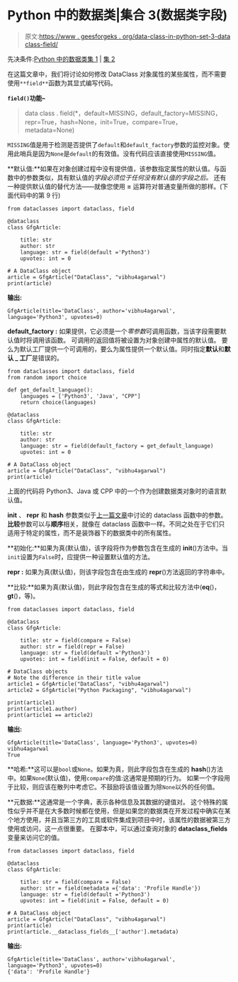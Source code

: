 # Python 中的数据类|集合 3(数据类字段)

> 原文:[https://www . geesforgeks . org/data-class-in-python-set-3-data class-field/](https://www.geeksforgeeks.org/data-classes-in-python-set-3-dataclass-fields/)

先决条件:[Python 中的数据类集 1](https://www.geeksforgeeks.org/data-classes-in-python-an-introduction/) | [集 2](https://www.geeksforgeeks.org/data-classes-in-python-set-2-decorator-parameters/)

在这篇文章中，我们将讨论如何修改 DataClass 对象属性的某些属性，而不需要使用`**field**`函数为其显式编写代码。

**`field()`功能–**

> data class . field(*，default=MISSING，default_factory=MISSING，repr=True，hash=None，init=True，compare=True，metadata=None)

`MISSING`值是用于检测是否提供了`default`和`default_factory`参数的监控对象。使用此哨兵是因为`None`是`default`的有效值。没有代码应该直接使用`MISSING`值。

**默认值:**如果在对象创建过程中没有提供值，该参数指定属性的默认值。与函数中的参数类似，具有默认值的*字段必须位于任何没有默认值的字段之后。*
还有一种提供默认值的替代方法——就像您使用 **=** 运算符对普通变量所做的那样。(下面代码中的第 9 行)

```
from dataclasses import dataclass, field

@dataclass
class GfgArticle:

    title: str
    author: str
    language: str = field(default ='Python3')
    upvotes: int = 0

# A DataClass object
article = GfgArticle("DataClass", "vibhu4agarwal")
print(article)
```

**输出:**

```
GfgArticle(title='DataClass', author='vibhu4agarwal', language='Python3', upvotes=0)

```

**default_factory :** 如果提供，它必须是一个*零参数*可调用函数，当该字段需要默认值时将调用该函数。
可调用的返回值将被设置为对象创建中属性的默认值。
要么为默认工厂提供一个可调用的，要么为属性提供一个默认值。同时指定**默认**和**默认 _ 工厂**是错误的。

```
from dataclasses import dataclass, field
from random import choice

def get_default_language():
    languages = ['Python3', 'Java', "CPP"]
    return choice(languages)

@dataclass
class GfgArticle:

    title: str
    author: str
    language: str = field(default_factory = get_default_language)
    upvotes: int = 0

# A DataClass object
article = GfgArticle("DataClass", "vibhu4agarwal")
print(article)
```

上面的代码将 Python3、Java 或 CPP 中的一个作为创建数据类对象时的语言默认值。

**init** 、 **repr** 和 **hash** 参数类似于[上一篇文章](https://www.geeksforgeeks.org/data-classes-in-python-set-2-decorator-parameters/)中讨论的 dataclass 函数中的参数。**比较**参数可以与**顺序**相关，就像在 dataclass 函数中一样。不同之处在于它们只适用于特定的属性，而不是装饰器下的数据类中的所有属性。

**初始化:**如果为真(默认值)，该字段将作为参数包含在生成的 __init__()方法中。当`init`设置为`False`时，应提供一种设置默认值的方法。

**repr :** 如果为真(默认值)，则该字段包含在由生成的 __repr__()方法返回的字符串中。

**比较:**如果为真(默认值)，则此字段包含在生成的等式和比较方法中(__eq__()，__gt__()，等)。

```
from dataclasses import dataclass, field

@dataclass
class GfgArticle:

    title: str = field(compare = False)
    author: str = field(repr = False)
    language: str = field(default ='Python3')
    upvotes: int = field(init = False, default = 0)

# DataClass objects
# Note the difference in their title value
article1 = GfgArticle("DataClass", "vibhu4agarwal")
article2 = GfgArticle("Python Packaging", "vibhu4agarwal")

print(article1)
print(article1.author)
print(article1 == article2)
```

**输出:**

```
GfgArticle(title='DataClass', language='Python3', upvotes=0)
vibhu4agarwal
True

```

**哈希:**这可以是`bool`或`None`。如果为真，则此字段包含在生成的 __hash__()方法中。如果`None`(默认值)，使用`compare`的值:这通常是预期的行为。
如果一个字段用于比较，则应该在散列中考虑它。不鼓励将该值设置为除`None`以外的任何值。

**元数据:**这通常是一个字典，表示各种信息及其数据的键值对。
这个特殊的属性似乎并不是在大多数时候都在使用，但是如果您的数据类在开发过程中确实在某个地方使用，并且当第三方的工具或软件集成到项目中时，该属性的数据被第三方使用或访问，这一点很重要。
在脚本中，可以通过查询对象的 **__dataclass_fields__** 变量来访问它的值。

```
from dataclasses import dataclass, field

@dataclass
class GfgArticle:

    title: str = field(compare = False)
    author: str = field(metadata ={'data': 'Profile Handle'})
    language: str = field(default ='Python3')
    upvotes: int = field(init = False, default = 0)

# A DataClass object
article = GfgArticle("DataClass", "vibhu4agarwal")
print(article)
print(article.__dataclass_fields__['author'].metadata)
```

**输出:**

```
GfgArticle(title='DataClass', author='vibhu4agarwal', language='Python3', upvotes=0)
{'data': 'Profile Handle'}

```